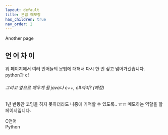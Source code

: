 ```yaml
---
layout: default
title: 문법 메모장
has_children: true
nav_order: 2
---
```

Another page
## 언 어 차 이

위 페이지에서 여러 언어들의 문법에 대해서 다시 한 번 짚고 넘어가겠습니다.  
python과 c!

###### 그리고 앞으로 배우게 될 java나 c++, c#까지? (예정)

1년 반동안 코딩을 하지 못하더라도 나중에 기억할 수 있도록.. ㅠㅠ
메모하는 역할을 할 페이지입니다.

C언어  
Python
